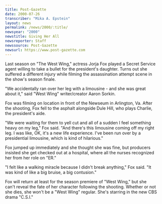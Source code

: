 ```yaml
---
title: Post-Gazette
date: 2000-07-26
transcriber: "Mika A. Epstein"
layout: news
permalink: /news/2000/:title/
newsyear: "2000"
newstitle: Giving Her All
newsreporter: Staff
newssource: Post-Gazette
newsurl: https://www.post-gazette.com
---
```

Last season on "The West Wing," actress Jorja Fox played a Secret Service agent willing to take a bullet for the president's daughter. Turns out she suffered a different injury while filming the assassination attempt scene in the show's season finale.

"We accidentally ran over her leg with a limousine - and she was great about it," said "West Wing" writer/creator Aaron Sorkin.

Fox was filming on location in front of the Newseum in Arlington, Va. After the shooting, Fox fell to the asphalt alongside Dule Hill, who plays Charlie, the president's aide.

"We were waiting for them to yell cut and all of a sudden I feel something heavy on my leg," Fox said. "And there's this limousine coming off my right leg. I was like, OK, it's a new life experience. I've been run over by a presidential limousine, which is kind of hilarious."

Fox jumped up immediately and she thought she was fine, but producers insisted she get checked out at a hospital, where all the nurses recognized her from her role on "ER."

"I felt like a walking miracle because I didn't break anything," Fox said. "It was kind of like a big bruise, a big contusion."

Fox will return at least for the season premiere of "West Wing," but she can't reveal the fate of her character following the shooting. Whether or not she dies, she won't be a "West Wing" regular. She's starring in the new CBS drama "C.S.I."
